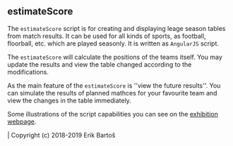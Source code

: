 estimateScore
-------------

The ``estimateScore`` script is for creating and displaying leage season tables from match results. It can be used for all kinds of sports, as football, floorball, etc. which are played seasonly. It is written as ``AngularJS`` script.

The ``estimateScore`` will calculate the positions of the teams itself. You may update the results and view the table changed according to the modifications.

As the main feature of the ``estimateScore`` is ''view the future results''. You can simulate the results of planned mathces for your favourite team and view the changes in the table immediately.

Some illustrations of the script capabilities you can see on the [exhibition webpage](https://mezek.github.io/estimateScore "EstimateScore webpage").

| Copyright (c) 2018-2019 Erik Bartoš
